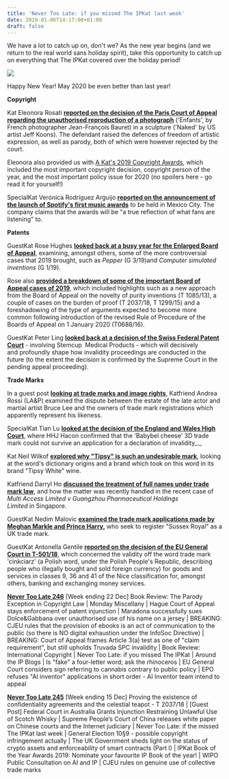 ```yaml
---
title: 'Never Too Late: if you missed The IPKat last week'
date: 2020-01-06T14:17:00+01:00
draft: false
---
```


We have a lot to catch up on, don't we? As the new year begins (and we return to the real world sans holiday spirit), take this opportunity to catch up on everything that The IPKat covered over the holiday period!

  

[![](https://1.bp.blogspot.com/-TPFtMAihriM/XhJUR3v128I/AAAAAAAAANE/GlVQW6p6GoYr_kb7BZa8LNGoBzfPFyVXQCLcBGAsYHQ/s320/gray-cat-on-tree-branch-beside-balloon-1693443.jpg)](https://1.bp.blogspot.com/-TPFtMAihriM/XhJUR3v128I/AAAAAAAAANE/GlVQW6p6GoYr_kb7BZa8LNGoBzfPFyVXQCLcBGAsYHQ/s1600/gray-cat-on-tree-branch-beside-balloon-1693443.jpg)

Happy New Year! May 2020 be even better than last year!

**Copyright**

  

Kat Eleonora Rosati **[reported on the decision of the Paris Court of Appeal regarding the unauthorised reproduction of a photograph](https://ipkitten.blogspot.com/2019/12/paris-court-of-appeal-confirms-that.html)** ('Enfants', by French photographer Jean-François Bauret) in a sculpture ('Naked' by US artist Jeff Koons). The defendant raised the defences of freedom of artistic expression, as well as parody, both of which were however rejected by the court.

  

Eleonora also provided us with [A Kat's 2019 Copyright Awards](https://ipkitten.blogspot.com/2019/12/a-kats-2019-copyright-awards.html), which included the most important copyright decision, copyright person of the year, and the most important policy issue for 2020 (no spoilers here - go read it for yourself!)

  

SpecialKat Verónica Rodríguez Arguijo **[reported on the announcement of the launch of Spotify's first music awards](https://ipkitten.blogspot.com/2020/01/the-first-spotify-awards-and-role.html)** to be held in Mexico City. The company claims that the awards will be "a true reflection of what fans are listening" to.

  

**Patents**

  

GuestKat Rose Hughes **[looked back at a busy year for the Enlarged Board of Appeal](https://ipkitten.blogspot.com/2019/12/the-year-of-pepper-2019-enlarged-board.html)**, examining, amongst others, some of the more controversial cases that 2019 brought, such as _Pepper_ (G 3/19)and _Computer simulated inventions_ (G 1/19).

  

Rose also **[provided a breakdown of some of the important Board of Appeal cases of 2019](https://ipkitten.blogspot.com/2019/12/a-question-of-priorities-2019-boards-of.html)**, which included highlights such as a new approach from the Board of Appeal on the novelty of purity inventions (T 1085/13), a couple of cases on the burden of proof (T 2037/18, T 1299/15) and a foreshadowing of the type of arguments expected to become more common following introduction of the revised Rule of Procedure of the Boards of Appeal on 1 January 2020 (T0688/16).

  

GuestKat Peter Ling **[looked back at a decision of the Swiss Federal Patent Court](https://ipkitten.blogspot.com/2019/12/until-when-can-patent-claims-be-limited.html)** - involving Stemcup  Medical Products - which will decisively and profoundly shape how invalidity proceedings are conducted in the future (to the extent the decision is confirmed by the Supreme Court in the pending appeal proceeding).

  

**Trade Marks**

  

In a guest post **[looking at trade marks and image rights](https://ipkitten.blogspot.com/2019/12/guest-post-everybody-was-kung-fu.html)**, Katfriend Andrea Rossi (LA&P) examined the dispute between the estate of the late actor and martial artist Bruce Lee and the owners of trade mark registrations which apparently represent his likeness.

  

SpecialKat Tian Lu **[looked at the decision of the England and Wales High Court](https://ipkitten.blogspot.com/2019/12/english-high-court-dismisses-babybel.html)**, where HHJ Hacon confirmed that the 'Babybel cheese' 3D trade mark could not survive an application for a declaration of invalidity_._

Kat Neil Wilkof **[explored why "Tipsy" is such an undesirable mark](https://ipkitten.blogspot.com/2019/12/its-nearly-new-years-eve-why-tipsy-is.html)**, looking at the word's dictionary origins and a brand which took on this word in its brand "Tipsy White" wine.

Katfriend Darryl Ho **[discussed the treatment of full names under trade mark law](https://ipkitten.blogspot.com/2020/01/how-much-trademark-protection-does-full.html)**, and how the matter was recently handled in the recent case of _Multi Access Limited v Guangzhou Pharmaceutical Holdings Limited_ in Singapore.

  

GuestKat Nedim Malovic **[examined the trade mark applications made by Meghan Markle and Prince Harry,](https://ipkitten.blogspot.com/2020/01/meghan-markle-and-prince-harry-seek-to.html)** who seek to register "Sussex Royal" as a UK trade mark.

  

GuestKat Antonella Gentile **[reported on the decision of the EU General Court in T-501/18](https://ipkitten.blogspot.com/2020/01/eu-general-court-assesses-whether.html)**, which concerned the validity off the word trade mark 'cinkciarz' (a Polish word, under the Polish People's Republic, describing people who illegally bought and sold foreign currency) for goods and services in classes 9, 36 and 41 of the Nice classification for, amongst others, banking and exchanging money services.

  

  

**[Never Too Late 246](https://ipkitten.blogspot.com/2019/12/never-too-late-if-you-missed-ipkat-last_27.html)** \[Week ending 22 Dec\] Book Review: The Parody Exception in Copyright Law | Monday Miscellany | Hague Court of Appeal stays enforcement of patent injunction | Maradona successfully sues Dolce&Gabbana over unauthorised use of his name on a jersey | BREAKING: CJEU rules that the provision of ebooks is an act of communication to the public (so there is NO digital exhaustion under the InfoSoc Directive) | BREAKING: Court of Appeal frames Article 3(a) test as one of "claim requirement", but still upholds Truvada SPC invalidity | Book Review: International Copyright | Never Too Late: if you missed The IPKat | Around the IP Blogs | Is "fake" a four-letter word; ask the rhinoceros | EU General Court considers sign referring to cannabis contrary to public policy | EPO refuses "AI inventor" applications in short order - AI Inventor team intend to appeal  
  
[**Never Too Late 245**](https://ipkitten.blogspot.com/2019/12/never-too-late-if-you-missed-ipkat.html) \[Week ending 15 Dec\] Proving the existence of confidentiality agreements and the celestial teapot - T 2037/18 | \[Guest Post\] Federal Court in Australia Grants Injunction Restraining Unlawful Use of Scotch Whisky | Supreme People’s Court of China releases white paper on Chinese courts and the Internet judiciary | Never Too Late: if the missed The IPKat last week | General Election 10§9 - possible copyright infringement actually | The UK Government sheds light on the status of crypto assets and enforceability of smart contracts (Part I) | IPKat Book of the Year Awards 2019: Nominate your favourite IP Book of the year! | WIPO Public Consultation on AI and IP | CJEU rules on genuine use of collective trade marks
